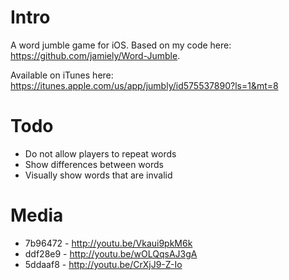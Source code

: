 # Intro

A word jumble game for iOS. Based on my code here:
https://github.com/jamiely/Word-Jumble.

Available on iTunes here: 
https://itunes.apple.com/us/app/jumbly/id575537890?ls=1&mt=8

# Todo

* Do not allow players to repeat words
* Show differences between words
* Visually show words that are invalid

# Media

* 7b96472 - http://youtu.be/Vkaui9pkM6k
* ddf28e9 - http://youtu.be/wOLQqsAJ3gA
* 5ddaaf8 - http://youtu.be/CrXjJ9-Z-Io

